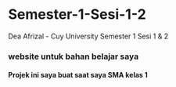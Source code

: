 # Semester-1-Sesi-1-2
Dea Afrizal - Cuy University Semester 1 Sesi 1 &amp; 2
<h3>website untuk bahan belajar saya</h3>
<h4>Projek ini saya buat saat saya SMA kelas 1</h4>
